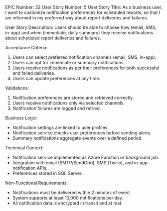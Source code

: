 EPIC Number: 32
User Story Number: 5
User Story Title: As a business user, I want to customize notification preferences for scheduled reports, so that I am informed in my preferred way about report deliveries and failures.

User Story Description: Users should be able to choose how (email, SMS, in-app) and when (immediate, daily summary) they receive notifications about scheduled report deliveries and failures.

Acceptance Criteria:
1. Users can select preferred notification channels (email, SMS, in-app).
2. Users can opt for immediate or summary notifications.
3. Users receive notifications as per their preferences for both successful and failed deliveries.
4. Users can update preferences at any time.

Validations:
1. Notification preferences are stored and retrieved correctly.
2. Users receive notifications only via selected channels.
3. Notification failures are logged and retried.

Business Logic:
- Notification settings are linked to user profiles.
- Notification service checks user preferences before sending alerts.
- Summary notifications aggregate events over a defined period.

Technical Context:
- Notification service implemented as Azure Function or background job.
- Integration with email (SMTP/SendGrid), SMS (Twilio), and in-app notification APIs.
- Preferences stored in SQL Server.

Non-Functional Requirements:
- Notifications must be delivered within 2 minutes of event.
- System supports at least 10,000 notifications per day.
- All notification data is encrypted in transit and at rest.
